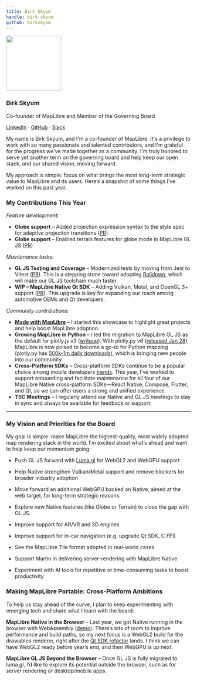 ```yaml
---
title: Birk Skyum
handle: birk-skyum
github: birkskyum
---
```


<div class="text-center mb-5">
    <img
        src="https://avatars.githubusercontent.com/u/74932975?v=4"
        width="150"
        class="rounded-circle mt-3"
    />
    <h3 class="m-3">Birk Skyum</h3>
    <p>Co-founder of MapLibre and Member of the Governing Board</p>
    <p><a href="https://www.linkedin.com/in/birkskyum/">LinkedIn</a> · <a href="https://github.com/birkskyum">GitHub</a> · <a href="https://osmus.slack.com/team/U02GUMY099R">Slack</a>
</div>

My name is Birk Skyum, and I'm a co-founder of MapLibre. It's a privilege to work with so many passionate and talented contributors, and I'm grateful for the progress we've made together as a community. I'm truly honored to serve yet another term on the governing board and help keep our open stack, and our shared vision, moving forward.

My approach is simple: focus on what brings the most long-term strategic value to MapLibre and its users. Here’s a snapshot of some things I’ve worked on this past year.

### My Contributions This Year

_Feature development:_

- **Globe support** – Added projection expression syntax to the style spec for adaptive projection transitions ([PR](https://github.com/maplibre/maplibre-style-spec/pull/888))
- **Globe support** – Enabled terrain features for globe mode in MapLibre GL JS ([PR](https://github.com/maplibre/maplibre-gl-js/pull/4977))

_Maintenance tasks:_

- **GL JS Testing and Coverage** – Modernized tests by moving from Jest to Vitest ([PR](https://github.com/maplibre/maplibre-gl-js/pull/4728)). This is a stepping stone toward adopting [Rolldown](https://rolldown.rs/), which will make our GL JS toolchain much faster.
- **WIP – MapLibre Native Qt SDK** – Adding Vulkan, Metal, and OpenGL 3+ support ([PR](https://github.com/maplibre/maplibre-native-qt/pull/216)). This upgrade is key for expanding our reach among automotive OEMs and Qt developers.

_Community contributions:_

- [**Made with MapLibre**](https://madewithmaplibre.com/) – I started this showcase to highlight great projects and help boost MapLibre adoption.
- **Growing MapLibre in Python** – I led the migration to MapLibre GL JS as the default for plotly.js v3 ([writeup](https://plotly.com/blog/plotly-is-switching-to-maplibre/)). With plotly.py v6 ([released Jan 28](https://github.com/plotly/plotly.py/releases/tag/v6.0.0)), MapLibre is now poised to become a go-to for Python mapping (plotly.py has [500k-1m daily downloads](https://pypistats.org/packages/plotly)), which is bringing new people into our community.
- **Cross-Platform SDKs** – Cross-platform SDKs continue to be a popular choice among mobile developers [trends](https://makeitnew.io/cross-platform-mobile-development-trends-you-need-to-know-in-2025-a00ff6cc34f3). This year, I’ve worked to support onboarding and facilitate maintenance for all four of our MapLibre Native cross-platform SDKs—React Native, Compose, Flutter, and Qt, so we can offer users a strong and unified experience.
- **TSC Meetings** – I regularly attend our Native and GL JS meetings to stay in sync and always be available for feedback or support.

---

### My Vision and Priorities for the Board

My goal is simple: make MapLibre the highest-quality, most widely adopted map rendering stack in the world. I’m excited about what’s ahead and want to help keep our momentum going:

- Push GL JS forward with [Luma.gl](https://luma.gl/) for WebGL2 and WebGPU support
- Help Native strengthen Vulkan/Metal support and remove blockers for broader industry adoption
- Move forward an additional WebGPU backed on Native, aimed at the web target, for long-term strategic reasons.

- Explore new Native features (like Globe or Terrain) to close the gap with GL JS

- Improve support for AR/VR and 3D engines

- Improve support for in-car navigation (e.g. upgrade Qt SDK, C FFI)
- See the MapLibre Tile format adopted in real-world cases
- Support Martin in delivering server-rendering with MapLibre Native
- Experiment with AI tools for repetitive or time-consuming tasks to boost productivity

### Making MapLibre Portable: Cross-Platform Ambitions

To help us stay ahead of the curve, I plan to keep experimenting with emerging tech and share what I learn with the board:

**MapLibre Native in the Browser** – Last year, we got Native running in the browser with WebAssembly ([demo](https://birkskyum.github.io/maplibre-native-wasm/)). There’s lots of room to improve performance and build paths, so my next focus is a WebGL2 build for the drawables renderer, right after the [Qt SDK refactor](https://github.com/maplibre/maplibre-native-qt/pull/216) lands. I think we can have WebGL2 ready before year’s end, and then WebGPU is up next.

**MapLibre GL JS Beyond the Browser** – Once GL JS is fully migrated to luma.gl, I’d like to explore its potential outside the browser, such as for server rendering or desktop/mobile apps.
